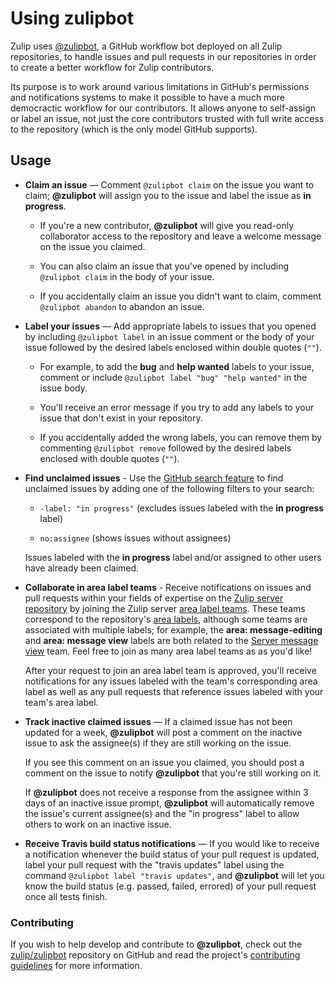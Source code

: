 # Using zulipbot

Zulip uses [@zulipbot](https://github.com/zulipbot), a GitHub workflow bot
deployed on all Zulip repositories, to handle issues and pull requests in our
repositories in order to create a better workflow for Zulip contributors.

Its purpose is to work around various limitations in GitHub's
permissions and notifications systems to make it possible to have a
much more democractic workflow for our contributors.  It allows anyone
to self-assign or label an issue, not just the core contributors
trusted with full write access to the repository (which is the only
model GitHub supports).

## Usage

* **Claim an issue** — Comment `@zulipbot claim` on the issue you want
to claim; **@zulipbot** will assign you to the issue and label the issue as
**in progress**.

    * If you're a new contributor, **@zulipbot** will give you read-only
    collaborator access to the repository and leave a welcome message on the
    issue you claimed.

    * You can also claim an issue that you've opened by including
    `@zulipbot claim` in the body of your issue.

    * If you accidentally claim an issue you didn't want to claim, comment
    `@zulipbot abandon` to abandon an issue.

* **Label your issues** — Add appropriate labels to issues that you opened by
including `@zulipbot label` in an issue comment or the body of your issue
followed by the desired labels enclosed within double quotes (`""`).

    * For example, to add the **bug** and **help wanted** labels to your
    issue, comment or include `@zulipbot label "bug" "help wanted"` in the
    issue body.

    * You'll receive an error message if you try to add any labels to your issue
    that don't exist in your repository.

    * If you accidentally added the wrong labels, you can remove them by commenting
    `@zulipbot remove` followed by the desired labels enclosed with double quotes
    (`""`).

* **Find unclaimed issues** - Use the [GitHub search
feature](https://help.github.com/articles/using-search-to-filter-issues-and-pull-requests/)
to find unclaimed issues by adding one of the following filters to your search:

    * `-label: "in progress"` (excludes issues labeled with the **in progress** label)

    * `no:assignee` (shows issues without assignees)

    Issues labeled with the **in progress** label and/or assigned to other users have
    already been claimed.

* **Collaborate in area label teams** - Receive notifications on issues and
pull requests within your fields of expertise on the
[Zulip server repository](https://github.com/zulip/zulip) by joining the Zulip server
[area label teams](https://github.com/orgs/zulip/teams?utf8=✓&query=Server). These teams
correspond to the repository's [area labels](https://github.com/zulip/zulip/labels),
although some teams are associated with multiple labels; for example, the **area:
message-editing** and **area: message view** labels are both related to the
[Server message view](https://github.com/orgs/zulip/teams/server-message-view) team.
Feel free to join as many area label teams as as you'd like!

    After your request to join an area label team is approved, you'll receive
    notifications for any issues labeled with the team's corresponding area
    label as well as any pull requests that reference issues labeled with your
    team's area label.

* **Track inactive claimed issues** — If a claimed issue has not been updated
for a week, **@zulipbot** will post a comment on the inactive issue to ask the
assignee(s) if they are still working on the issue.

    If you see this comment on an issue you claimed, you should post a comment
    on the issue to notify **@zulipbot** that you're still working on it.

    If **@zulipbot** does not receive a response from the assignee within 3 days
    of an inactive issue prompt, **@zulipbot** will automatically remove the
    issue's current assignee(s) and the "in progress" label to allow others to
    work on an inactive issue.

* **Receive Travis build status notifications** — If you would like to receive
a notification whenever the build status of your pull request is updated, label
your pull request with the "travis updates" label using the command `@zulipbot
label "travis updates"`, and **@zulipbot** will let you know the build status
(e.g. passed, failed, errored) of your pull request once all tests finish.

### Contributing

If you wish to help develop and contribute to **@zulipbot**, check out the
[zulip/zulipbot](https:/github.com/zulip/zulipbot) repository on GitHub and read
the project's [contributing
guidelines](https://github.com/zulip/zulipbot/blob/master/CONTRIBUTING.md) for
more information.
